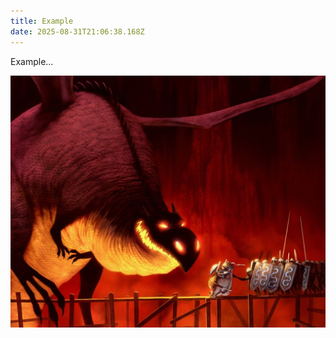 ```yaml
---
title: Example
date: 2025-08-31T21:06:38.168Z
---
```


Example...

![art-дракон-рыцари-182930.jpeg](https://raw.githubusercontent.com/rinatcormier/tinymind-blog/main/assets/images/2025-08-31/1756674387562.jpeg)
